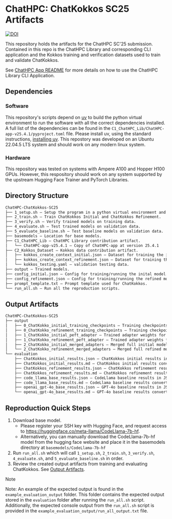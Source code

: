 # ChatHPC: ChatKokkos SC25 Artifacts

[![DOI](https://zenodo.org/badge/967029187.svg)](https://doi.org/10.5281/zenodo.15226006)

This repository holds the artifacts for the ChatHPC SC'25 submission. Contained in this repo is the ChatHPC Library and corresponding CLI application and the Kokkos training and verification datasets used to train and validate ChatKokkos.

See [ChatHPC App README](C1_ChatHPC_Lib/ChatHPC-app-v25.4.1/README.md) for more details on how to use the ChatHPC Library CLI Application.

## Dependencies

### Software

This repository's scripts depend on [uv](https://docs.astral.sh/uv/) to build the python virtual environment to run the software with all the correct dependencies installed. A full list of the dependencies can be found in the `C1_ChatHPC_Lib/ChatHPC-app-v25.4.1/pyproject.toml` file. Please install uv, using the standard instructions, [installing uv](https://docs.astral.sh/uv/getting-started/installation/). This repostory was developed on an Ubuntu 22.04.5 LTS system and should work on any modern linux system.

### Hardware

This repository was tested on systems with Ampere A100 and Hopper H100 GPUs. However, this respository should work on any system supported by the upstream Hugging Face Trainer and PyTorch Libraries. 

## Directory Structure

```txt
ChatHPC-ChatKokkos-SC25
├── 1_setup.sh — Setup the program in a python virtual environment and download the base code-llama model.
├── 2_train.sh — Train ChatKokkos Initial and ChatKokkos Refinement.
├── 3_verify.sh — Verify trained models on training data.
├── 4_evaluate.sh — Test trained models on validation data.
├── 5_evaluate_baseline.sh — Test baseline models on validation data.
├── basemodels — Location for base models.
├── C1_ChatHPC_Lib — ChatHPC Library contribution artifact.
│   └── ChatHPC-app-v25.4.1 — Copy of ChatHPC-app at version 25.4.1
├── C2_Kokkos_Dataset — Kokkos data contribution artifact.
│   ├── kokkos_create_context_initial.json — Dataset for training the inital  model.
│   ├── kokkos_create_context_refinement.json — Dataset for training the refined model.
│   └── kokkos_testing.yaml — validation testing data.
├── output — Trained models.
├── config_initial.json — Config for training/running the inital model.
├── config_refinement.json — Config for training/running the refined model.
├── prompt_template.txt — Prompt template used for ChatKokkos.
└── run_all.sh — Run all the reproduction scripts.
```

## Output Artifacts

```txt
ChatHPC-ChatKokkos-SC25
├── output
│   ├── 0_ChatKokko_initial_training_checkpoints — Training checkpoints for initial model.
│   ├── 0_ChatKokko_refinement_training_checkpoints — Training checkpoints for refined model.
│   ├── 1_ChatKokko_initial_peft_adapter — Trained adapter weights for initial model.
│   ├── 1_ChatKokko_refinement_peft_adapter — Trained adapter weights for refined model.
│   ├── 2_ChatKokko_initial_merged_adapters — Merged full initial model.
│   └── 2_ChatKokko_refinement_merged_adapters — Merged full refined model.
└── evaluation
    ├── ChatKokkos_initial_results.json — ChatKokkos initial results in JSON.
    ├── ChatKokkos_initial_results.md — ChatKokkos initial results converted to Markdown.
    ├── ChatKokkos_refinement_results.json — ChatKokkos refinement results in JSON.
    ├── ChatKokkos_refinement_results.md — ChatKokkos refinement results converted to Markdown.
    ├── code_llama_base_results.json — CodeLlama baseline results in JSON.
    ├── code_llama_base_results.md — CodeLlama baseline results converted to Markdown.
    ├── openai_gpt-4o_base_results.json — GPT-4o baseline results in JSON.
    └── openai_gpt-4o_base_results.md — GPT-4o baseline results converted to Markdown.
```

## Reproduction Quick Steps

1. Download base model.
    - Please register your SSH key with Hugging Face, and request access to https://huggingface.co/meta-llama/CodeLlama-7b-hf.
    - Alternatively, you can manually download the CodeLlama-7b-hf model from the hugging face website and place it in the basemodels directory at `basemodels/CodeLlama-7b-hf`
2. Run `run_all.sh` which will call `1_setup.sh`, `2_train.sh`, `3_verify.sh`, `4_evaluate.sh`, and `5_evaluate_baseline.sh` in order.
3. Review the created output artifacts from training and evaluating ChatKokkos. See [Output Artifacts](#output-artifacts).

> [!NOTE]
> Note: An example of the expected output is found in the `example_evaluation_output` folder. This folder contains the expected output stored in the `evaluation` folder after running the `run_all.sh` script. Additionally, the expected console output from the `run_all.sh` script is provided in the `example_evaluation_output/run_all_output.txt` file.